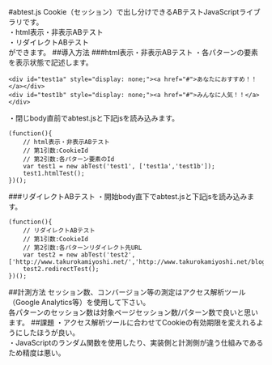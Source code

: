 #abtest.js
Cookie（セッション）で出し分けできるABテストJavaScriptライブラリです。  
・html表示・非表示ABテスト  
・リダイレクトABテスト  
ができます。
##導入方法
###html表示・非表示ABテスト
・各パターンの要素を表示状態で記述します。

	<div id="test1a" style="display: none;"><a href="#">あなたにおすすめ！！</a></div>
	<div id="test1b" style="display: none;"><a href="#">みんなに人気！！</a></div>

・閉じbody直前でabtest.jsと下記jsを読み込みます。

	(function(){
	    // html表示・非表示ABテスト
	    // 第1引数:CookieId
	    // 第2引数:各パターン要素のId
	    var test1 = new abTest('test1', ['test1a','test1b']);
	    test1.htmlTest();
	})();

###リダイレクトABテスト
・開始body直下でabtest.jsと下記jsを読み込みます。

	(function(){
	    // リダイレクトABテスト
	    // 第1引数:CookieId
	    // 第2引数:各パターンリダイレクト先URL
	    var test2 = new abTest('test2', ['http://www.takurokamiyoshi.net/','http://www.takurokamiyoshi.net/blog/']);
	    test2.redirectTest();
	})();

##計測方法
セッション数、コンバージョン等の測定はアクセス解析ツール（Google Analytics等）を使用して下さい。  
各パターンのセッション数は対象ページセッション数/パターン数で良いと思います。
##課題
・アクセス解析ツールに合わせてCookieの有効期限を変えれるようにしたほうが良い。  
・JavaScriptのランダム関数を使用したり、実装側と計測側が違う仕組みであるため精度は悪い。
